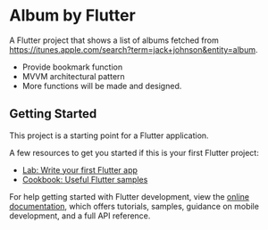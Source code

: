 # Album by Flutter

A Flutter project that shows a list of albums fetched from https://itunes.apple.com/search?term=jack+johnson&entity=album.
- Provide bookmark function
- MVVM architectural pattern
- More functions will be made and designed.



## Getting Started

This project is a starting point for a Flutter application.

A few resources to get you started if this is your first Flutter project:

- [Lab: Write your first Flutter app](https://docs.flutter.dev/get-started/codelab)
- [Cookbook: Useful Flutter samples](https://docs.flutter.dev/cookbook)

For help getting started with Flutter development, view the
[online documentation](https://docs.flutter.dev/), which offers tutorials,
samples, guidance on mobile development, and a full API reference.
